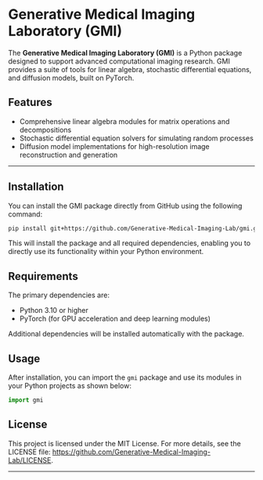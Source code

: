 # Generative Medical Imaging Laboratory (GMI)

The **Generative Medical Imaging Laboratory (GMI)** is a Python package designed to support advanced computational imaging research. GMI provides a suite of tools for linear algebra, stochastic differential equations, and diffusion models, built on PyTorch. 

## Features
- Comprehensive linear algebra modules for matrix operations and decompositions
- Stochastic differential equation solvers for simulating random processes
- Diffusion model implementations for high-resolution image reconstruction and generation

---

## Installation

You can install the GMI package directly from GitHub using the following command:

```bash
pip install git+https://github.com/Generative-Medical-Imaging-Lab/gmi.git
```

This will install the package and all required dependencies, enabling you to directly use its functionality within your Python environment.

## Requirements

The primary dependencies are:
- Python 3.10 or higher
- PyTorch (for GPU acceleration and deep learning modules)

Additional dependencies will be installed automatically with the package.

## Usage

After installation, you can import the `gmi` package and use its modules in your Python projects as shown below:

```python
import gmi
```

## License

This project is licensed under the MIT License. For more details, see the LICENSE file: https://github.com/Generative-Medical-Imaging-Lab/LICENSE.

---

